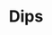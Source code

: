 ---
title: "Dips"
description: "Garlic ~ Ranch ~ Sour Cream ~ Caesar"
price_s: "1½"
price_m: ""
price_l: ""
price_xl: ""
weight: "18"
hidden: true
---